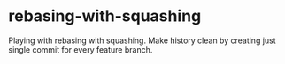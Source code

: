 # rebasing-with-squashing
Playing with rebasing with squashing. Make history clean by creating just single commit for every feature branch.
